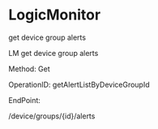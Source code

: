 #     LogicMonitor


get device group alerts

LM get device group alerts

Method: Get

OperationID: getAlertListByDeviceGroupId

EndPoint:

/device/groups/{id}/alerts

